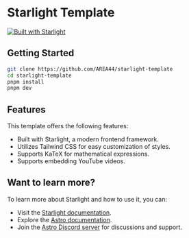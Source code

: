 # Starlight Template

[![Built with Starlight](https://astro.badg.es/v2/built-with-starlight/tiny.svg)](https://starlight.astro.build)

## Getting Started

```sh
git clone https://github.com/AREA44/starlight-template
cd starlight-template
pnpm install
pnpm dev
```

## Features

This template offers the following features:

- Built with Starlight, a modern frontend framework.
- Utilizes Tailwind CSS for easy customization of styles.
- Supports KaTeX for mathematical expressions.
- Supports embedding YouTube videos.

## Want to learn more?

To learn more about Starlight and how to use it, you can:

- Visit the [Starlight documentation](https://starlight.astro.build/).
- Explore the [Astro documentation](https://docs.astro.build).
- Join the [Astro Discord server](https://astro.build/chat) for discussions and support.
